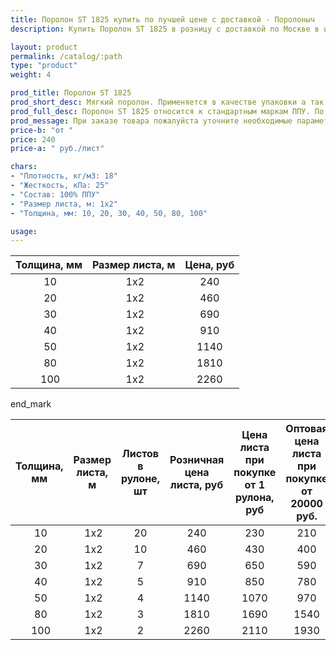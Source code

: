 ```yaml
---
title: Поролон ST 1825 купить по лучшей цене с доставкой - Поролоныч
description: Купить Поролон ST 1825 в розницу с доставкой по Москве в интернет-магазине Поролоныча.

layout: product
permalink: /catalog/:path
type: "product"
weight: 4

prod_title: Поролон ST 1825
prod_short_desc: Мягкий поролон. Применяется в качестве упаковки а так же для изготовления подголовников, боковин и спинок мягкой мебели.
prod_full_desc: Поролон ST 1825 относится к стандартным маркам ППУ. По соотношению цена-качество не имеет аналогов. Используется в качестве упаковки, обивки мебели, акустики.
prod_message: При заказе товара пожалуйста уточните необходимые параметры (толщина и количество листов).
price-b: "от "
price: 240
price-a: " руб./лист"

chars:
- "Плотность, кг/м3: 18"
- "Жесткость, кПа: 25"
- "Состав: 100% ППУ"
- "Размер листа, м: 1х2"
- "Толщина, мм: 10, 20, 30, 40, 50, 80, 100"

usage:
---
```

| Толщина, мм | Размер листа, м |Цена, руб
|:-----------:|:---------------:|:--------:|
 10| 1х2|240
 20| 1х2|460
 30| 1х2|690
 40| 1х2|910
 50| 1х2|1140
 80| 1х2|1810
 100| 1х2|2260

end_mark

| Толщина, мм | Размер листа, м | Листов в рулоне, шт | Розничная цена листа, руб | Цена листа при покупке от 1 рулона, руб | Оптовая цена листа при покупке от 20000 руб. |
|:-----------:|:---------------:|:-------------------:|:---------------------------:|:-----------------------------------------:|:----------------------------------------------:|
 10| 1х2|20|240|230|210
 20| 1х2|10|460|430|400
 30| 1х2|7|690|650|590
 40| 1х2|5|910|850|780
 50| 1х2|4|1140|1070|970
 80| 1х2|3|1810|1690|1540
 100| 1х2|2|2260|2110|1930
